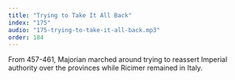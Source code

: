 ```yaml
---
title: "Trying to Take It All Back"
index: "175"
audio: "175-trying-to-take-it-all-back.mp3"
order: 184
---
```


From 457-461, Majorian marched around trying to reassert Imperial authority over the provinces while Ricimer remained in Italy.
